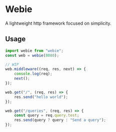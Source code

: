 # Webie
A lightweight http framework focused on simplicity.

## Usage 

```js
import webie from "webie";
const web = webie(8080);

// WIP 
web.middleware((req, res, next) => {
    console.log(req);
    next();
});

web.get("/", (req, res) => {
    res.send("hello world");
});

web.get("/queries", (req, res) => {
    const query = req.query.test;
    res.send(query ? query : "Send a query");
});
```
